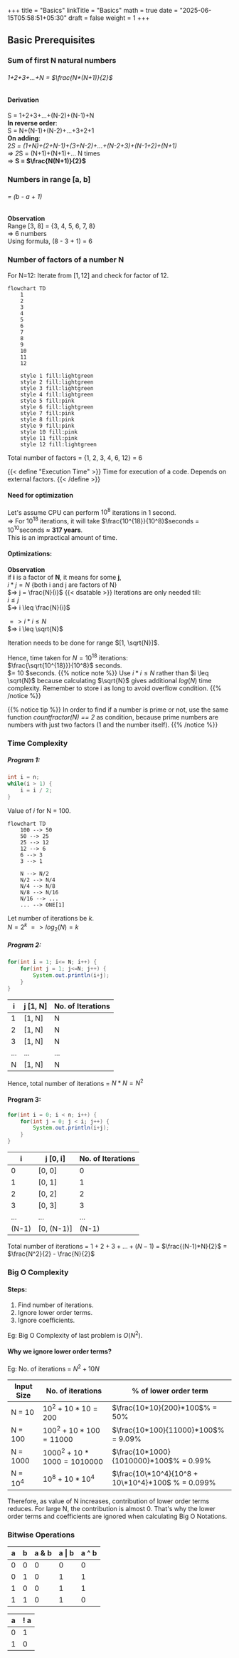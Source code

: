 +++
title = "Basics"
linkTitle = "Basics"
math = true
date = "2025-06-15T05:58:51+05:30"
draft = false
weight = 1
+++

## Basic Prerequisites

### Sum of first N natural numbers
###### *1+2+3+...+N* = $\frac{N*(N+1)}{2}$
#### Derivation
S = 1+2+3+...+(N-2)+(N-1)+N\
**In reverse order**:\
S = N+(N-1)+(N-2)+...+3+2+1\
**On adding**:\
2*S = (1+N)+(2+N-1)+(3+N-2)+...+(N-2+3)+(N-1+2)+(N+1)\
=> 2*S = (N+1)+(N+1)+... N times\
=> **S = $\frac{N(N+1)}{2}$**

### Numbers in range [a, b]
###### = (b - a + 1)
**Observation**\
Range [3, 8] = {3, 4, 5, 6, 7, 8}\
=> 6 numbers\
Using formula, (8 - 3 + 1) = 6

### Number of factors of a number N
For N=12:
Iterate from $[1, 12]$ and check for factor of 12.
```mermaid
flowchart TD
    1
    2
    3
    4
    5
    6
    7
    8
    9
    10
    11
    12

    style 1 fill:lightgreen
    style 2 fill:lightgreen
    style 3 fill:lightgreen
    style 4 fill:lightgreen
    style 5 fill:pink
    style 6 fill:lightgreen
    style 7 fill:pink
    style 8 fill:pink
    style 9 fill:pink
    style 10 fill:pink
    style 11 fill:pink
    style 12 fill:lightgreen
```
Total number of factors = {1, 2, 3, 4, 6, 12} = 6

{{< define "Execution Time" >}}
Time for execution of a code. Depends on external factors.
{{< /define >}}

#### Need for optimization
Let's assume CPU can perform $10^8$ iterations in 1 second.\
=> For $10^{18}$ iterations, it will take $\frac{10^{18}}{10^8}$seconds = $10^{10}$seconds $\approx$ **317 years**.\
This is an impractical amount of time.

#### Optimizations:
**Observation**\
if **i** is a factor of **N**, it means for some **j**,\
$i*j = N$ {both i and j are factors of N}\
$=> j = \frac{N}{i}$
{{< dsatable >}}
Iterations are only needed till:\
$i \leq j$\
$=> i \leq \frac{N}{i}$

$=> i*i \leq N$\
$=> i \leq \sqrt{N}$

Iteration needs to be done for range $[1, \sqrt{N}]$.

Hence, time taken for $N = 10^18$ iterations:\
$\frac{\sqrt{10^{18}}}{10^8}$ seconds.\
$= 10 $seconds.
{{% notice note %}}
Use $i*i \leq N$ rather than $i \leq \sqrt{N}$ because calculating $\sqrt{N}$ gives additional $log(N)$ time complexity. Remember to store i as long to avoid overflow condition.
{{% /notice %}}

{{% notice tip %}}
In order to find if a number is prime or not, use the same function *countfractor(N) == 2* as condition, because prime numbers are numbers with just two factors (1 and the number itself).
{{% /notice %}}

### Time Complexity
##### Program 1:
```java
int i = n;
while(i > 1) {
    i = i / 2;
}
```
Value of $i$ for N = 100.
```mermaid
flowchart TD
    100 --> 50
    50 --> 25
    25 --> 12
    12 --> 6
    6 --> 3
    3 --> 1

    N --> N/2
    N/2 --> N/4
    N/4 --> N/8
    N/8 --> N/16
    N/16 --> ...
    ... --> ONE[1]
```
Let number of iterations be $k$.\
$N = 2^k$
$=> log_2(N) = k$

##### Program 2:
```java
for(int i = 1; i<= N; i++) {
    for(int j = 1; j<=N; j++) {
        System.out.println(i+j);
    }
}
```
| i    | j [1, N] | No. of Iterations |
| -------- | ------- | ------- |
| 1 | [1, N] | N |
| 2 | [1, N] | N |
| 3 | [1, N] | N |
| ... | ... | ... |
| N | [1, N] | N |

Hence, total number of iterations = $N*N = N^2$

#### Program 3:
```java
for(int i = 0; i < n; i++) {
    for(int j = 0; j < i; j++) {
        System.out.println(i+j);
    }
}
```
| i    | j [0, i] | No. of Iterations |
| -------- | ------- | ------- |
| 0 | [0, 0] | 0 |
| 1 | [0, 1] | 1 |
| 2 | [0, 2] | 2 |
| 3 | [0, 3] | 3 |
| ... | ... | ... |
| (N-1) | [0, (N-1)] | (N-1) |

Total number of iterations = $1+2+3+...+(N-1)$ = $\frac{(N-1)*N}{2}$ = $\frac{N^2}{2} - \frac{N}{2}$
### Big O Complexity
#### Steps:
1. Find number of iterations.
2. Ignore lower order terms.
3. Ignore coefficients.

Eg: Big O Complexity of last problem is $O(N^2)$.

#### Why we ignore lower order terms?
Eg: No. of iterations = $N^2 + 10N$

| Input Size    | No. of iterations | % of lower order term |
| -------- | ------- | ------- |
| N = $10$ | $10^2 + 10*10 = 200$ | $\frac{10*10}{200}*100$% = $50$%|
| N = $100$ | $100^2 + 10*100 = 11000$ | $\frac{10*100}{11000}*100$% = $9.09$%|
| N = $1000$ | $1000^2 + 10*1000 = 1010000$ | $\frac{10*1000}{1010000}*100$% = $0.99$%|
| N = $10^4$ | $10^8 + 10*10^4$ | $\frac{10\*10^4}{10^8 + 10\*10^4}*100$ % = $0.099$%|

Therefore, as value of N increases, contribution of lower order terms reduces. For large N, the contribution is almost 0. That's why the lower order terms and coefficients are ignored when calculating Big O Notations.

### Bitwise Operations
| a   | b | a & b | a \| b | a ^ b |
| -------- | ------- | ------- | ------- | ------- |
| 0 | 0 | 0 | 0 | 0 |
| 0 | 1 | 0 | 1 | 1 |
| 1 | 0 | 0 | 1 | 1 |
| 1 | 1 | 0 | 1 | 0 |

| a | ! a|
| ------- | ------- |
| 0 | 1 |
| 1 | 0 |
